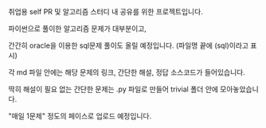 취업용 self PR 및 알고리즘 스터디 내 공유를 위한 프로젝트입니다.

파이썬으로 풀이한 알고리즘 문제가 대부분이고, 

간간히 oracle을 이용한 sql문제 풀이도 올릴 예정입니다. (파일명 끝에 (sql)이라고 표시) 



각 md 파일 안에는 해당 문제의 링크, 간단한 해설, 정답 소스코드가 들어있습니다.

딱히 해설이 필요 없는 간단한 문제는 .py 파일로 만들어 trivial 폴더 안에 모아놓았습니다.

"매일 1문제" 정도의 페이스로 업로드 예정입니다.



 